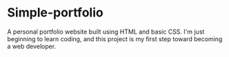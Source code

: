 # Simple-portfolio
A personal portfolio website built using HTML and basic CSS. I'm just beginning to learn coding, and this project is my first step toward becoming a web developer.
